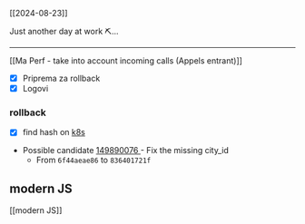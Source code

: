 [[2024-08-23]]

Just another day at work ⛏...

---

[[Ma Perf - take into account incoming calls (Appels entrant)]]

- [x] Priprema za rollback
- [x] Logovi

### rollback

- [x] find hash on [k8s](https://github.com/MeilleursAgents/asg-apps-k8s)
- Possible candidate [ 149890076 ](https://github.com/MeilleursAgents/asg-apps-k8s/commit/14989007635c9efe885ef6473362298675c17162) - Fix the missing city_id
	- From `6f44aeae86` to `836401721f`

## modern JS

[[modern JS]]